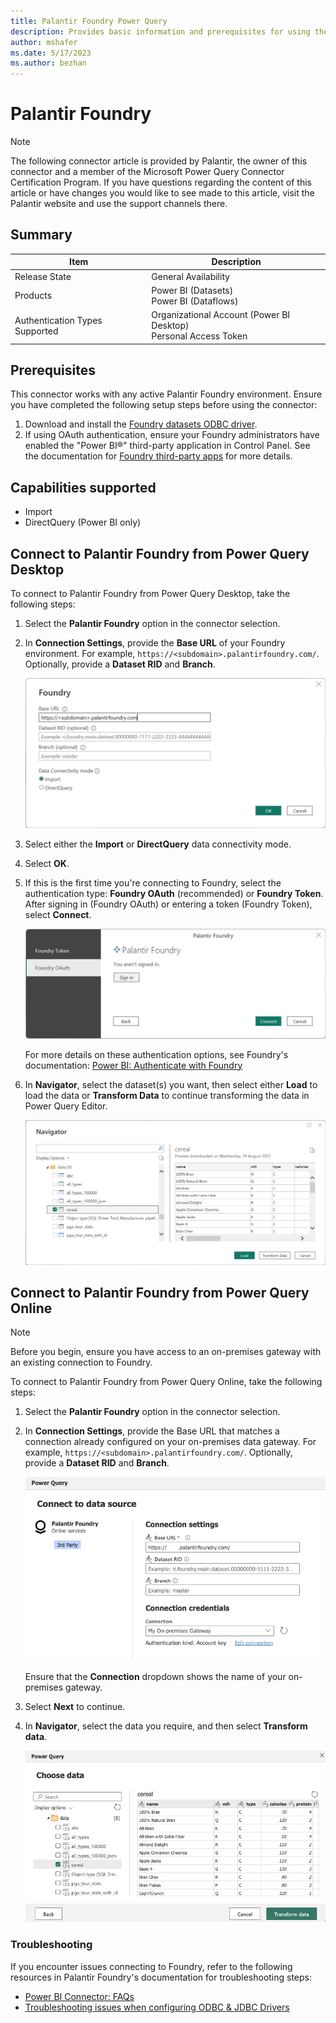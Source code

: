 ```yaml
---
title: Palantir Foundry Power Query
description: Provides basic information and prerequisites for using the Palantir Foundry Power Query connector.
author: mshafer
ms.date: 5/17/2023
ms.author: bezhan
---
```


# Palantir Foundry

>[!Note]
>The following connector article is provided by Palantir, the owner of this connector and a member of the Microsoft Power Query Connector Certification Program. If you have questions regarding the content of this article or have changes you would like to see made to this article, visit the Palantir website and use the support channels there.

## Summary

| Item | Description |
| ---- | ----------- |
| Release State | General Availability |
| Products | Power BI (Datasets)<br/>Power BI (Dataflows) |
| Authentication Types Supported | Organizational Account (Power BI Desktop)<br/>Personal Access Token |

## Prerequisites

This connector works with any active Palantir Foundry environment. Ensure you have completed the following setup steps before using the connector: 

1. Download and install the [Foundry datasets ODBC driver](https://www.palantir.com/docs/foundry/analytics-connectivity/downloads/#foundry-datasets-odbc-driver).
2. If using OAuth authentication, ensure your Foundry administrators have enabled the "Power BI®" third-party application in Control Panel. See the documentation for [Foundry third-party apps](https://www.palantir.com/docs/foundry/platform-security-third-party/third-party-apps-overview/) for more details. 

## Capabilities supported

* Import
* DirectQuery (Power BI only)

## Connect to Palantir Foundry from Power Query Desktop

To connect to Palantir Foundry from Power Query Desktop, take the following steps:

1. Select the **Palantir Foundry** option in the connector selection.
2. In **Connection Settings**, provide the **Base URL** of your Foundry environment. For example, `https://<subdomain>.palantirfoundry.com/`. Optionally, provide a **Dataset RID** and **Branch**.

   ![Enter Palantir Foundry connection settings.](./media/palantir-foundry-datasets/connection-settings.png)

3. Select either the **Import** or **DirectQuery** data connectivity mode.
4. Select **OK**.
5. If this is the first time you're connecting to Foundry, select the authentication type: **Foundry OAuth** (recommended) or **Foundry Token**. After signing in (Foundry OAuth) or entering a token (Foundry Token), select **Connect**.

   ![Palantir Foundry authentication.](./media/palantir-foundry-datasets/oauth.png)

   For more details on these authentication options, see Foundry's documentation: [Power BI: Authenticate with Foundry](https://www.palantir.com/docs/foundry/analytics-connectivity/power-bi-getting-started/#authenticate-with-foundry)
6. In **Navigator**, select the dataset(s) you want, then select either **Load** to load the data or **Transform Data** to continue transforming the data in Power Query Editor.

   ![Power Query Desktop Navigator showing the selected dataset.](./media/palantir-foundry-datasets/select-data.png)

## Connect to Palantir Foundry from Power Query Online

>[!Note]
> Before you begin, ensure you have access to an on-premises gateway with an existing connection to Foundry.

To connect to Palantir Foundry from Power Query Online, take the following steps:

1. Select the **Palantir Foundry** option in the connector selection.
2. In **Connection Settings**, provide the Base URL that matches a connection already configured on your on-premises data gateway. For example, `https://<subdomain>.palantirfoundry.com/`. Optionally, provide a **Dataset RID** and **Branch**.

    ![Enter Palantir Foundry connection settings.](./media/palantir-foundry-datasets/online-connection-settings.png)
    
    Ensure that the **Connection** dropdown shows the name of your on-premises gateway.
3. Select **Next** to continue.
4. In **Navigator**, select the data you require, and then select **Transform data**.

   ![Power Query Online Navigator showing the selected dataset](./media/palantir-foundry-datasets/online-select-data.png)

### Troubleshooting

If you encounter issues connecting to Foundry, refer to the following resources in Palantir Foundry's documentation for troubleshooting steps:

* [Power BI Connector: FAQs](https://www.palantir.com/docs/foundry/analytics-connectivity/power-bi-faqs/)
* [Troubleshooting issues when configuring ODBC & JDBC Drivers](https://www.palantir.com/docs/foundry/analytics-connectivity/troubleshooting-odbc-jdbc/)
